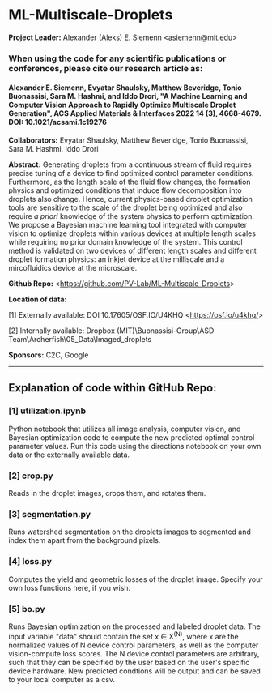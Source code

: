 # ML-Multiscale-Droplets

**Project Leader:** Alexander (Aleks) E. Siemenn \<<asiemenn@mit.edu>\>

### When using the code for any scientific publications or conferences, please cite our research article as:

#### **Alexander E. Siemenn, Evyatar Shaulsky, Matthew Beveridge, Tonio Buonassisi, Sara M. Hashmi, and Iddo Drori, "A Machine Learning and Computer Vision Approach to Rapidly Optimize Multiscale Droplet Generation", ACS Applied Materials & Interfaces 2022 14 (3), 4668-4679. DOI: 10.1021/acsami.1c19276**

**Collaborators:** Evyatar Shaulsky, Matthew Beveridge, Tonio Buonassisi, Sara M. Hashmi, Iddo Drori

**Abstract:** Generating droplets from a continuous stream of fluid requires precise tuning of a device to find optimized control parameter conditions. Furthermore, as the length scale of the fluid flow changes, the formation physics and optimized conditions that induce flow decomposition into droplets also change. Hence, current physics-based droplet optimization tools are sensitive to the scale of the droplet being optimized and also require _a priori_ knowledge of the system physics to perform optimization. We propose a Bayesian machine learning tool integrated with computer vision to optimize droplets within various devices at multiple length scales while requiring no prior domain knowledge of the system. This control method is validated on two devices of different length scales and different droplet formation physics: an inkjet device at the milliscale and a mircofluidics device at the microscale.

**Github Repo:** \<<https://github.com/PV-Lab/ML-Multiscale-Droplets>\>

**Location of data:**

[1] Externally available: DOI 10.17605/OSF.IO/U4KHQ \<<https://osf.io/u4khq/>\>

[2] Internally available: Dropbox (MIT)\Buonassisi-Group\ASD Team\Archerfish\05_Data\Imaged_droplets

**Sponsors:** C2C, Google

*******

## Explanation of code within GitHub Repo:

### [1] utilization.ipynb
Python notebook that utilizes all image analysis, computer vision, and Bayesian optimization code to compute the new predicted optimal control parameter values. Run this code using the directions notebook on your own data or the externally available data.

### [2] crop.py
Reads in the droplet images, crops them, and rotates them.

### [3] segmentation.py
Runs watershed segmentation on the droplets images to segmented and index them apart from the background pixels.

### [4] loss.py
Computes the yield and geometric losses of the droplet image. Specify your own loss functions here, if you wish.

### [5] bo.py
Runs Bayesian optimization on the processed and labeled droplet data. The input variable "data" should contain the set x &#8712; X<sup>(N)</sup>, where x are the normalized values of N device control parameters, as well as the computer vision-compute loss scores. The N device control parameters are arbitrary, such that they can be specified by the user based on the user's specific device hardware. New predicted condtions will be output and can be saved to your local computer as a csv.
